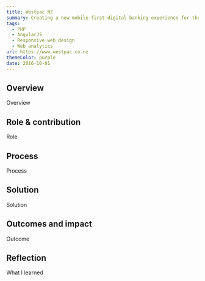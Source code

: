 ```yaml
---
title: Westpac NZ
summary: Creating a new mobile-first digital banking experience for the largest web re-design in the country
tags:
  - PHP
  - AngularJS
  - Responsive web design
  - Web analytics
url: https://www.westpac.co.nz
themeColor: purple
date: 2016-10-01
---
```



## Overview

Overview

## Role & contribution

Role

## Process

Process

## Solution

Solution

## Outcomes and impact

Outcome

## Reflection

What I learned
